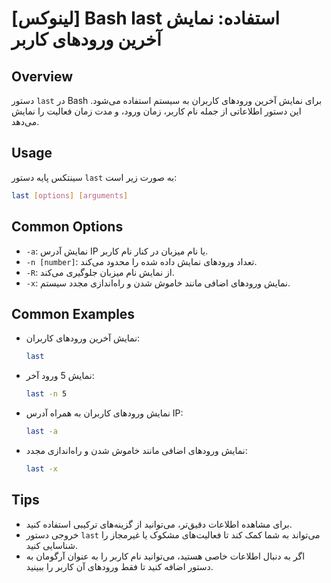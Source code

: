 # [لینوکس] Bash last استفاده: نمایش آخرین ورودهای کاربر

## Overview
دستور `last` در Bash برای نمایش آخرین ورودهای کاربران به سیستم استفاده می‌شود. این دستور اطلاعاتی از جمله نام کاربر، زمان ورود، و مدت زمان فعالیت را نمایش می‌دهد.

## Usage
سینتکس پایه دستور `last` به صورت زیر است:

```bash
last [options] [arguments]
```

## Common Options
- `-a`: نمایش آدرس IP یا نام میزبان در کنار نام کاربر.
- `-n [number]`: تعداد ورودهای نمایش داده شده را محدود می‌کند.
- `-R`: از نمایش نام میزبان جلوگیری می‌کند.
- `-x`: نمایش ورودهای اضافی مانند خاموش شدن و راه‌اندازی مجدد سیستم.

## Common Examples
- نمایش آخرین ورودهای کاربران:
  ```bash
  last
  ```

- نمایش 5 ورود آخر:
  ```bash
  last -n 5
  ```

- نمایش ورودهای کاربران به همراه آدرس IP:
  ```bash
  last -a
  ```

- نمایش ورودهای اضافی مانند خاموش شدن و راه‌اندازی مجدد:
  ```bash
  last -x
  ```

## Tips
- برای مشاهده اطلاعات دقیق‌تر، می‌توانید از گزینه‌های ترکیبی استفاده کنید.
- خروجی دستور `last` می‌تواند به شما کمک کند تا فعالیت‌های مشکوک یا غیرمجاز را شناسایی کنید.
- اگر به دنبال اطلاعات خاصی هستید، می‌توانید نام کاربر را به عنوان آرگومان به دستور اضافه کنید تا فقط ورودهای آن کاربر را ببینید.